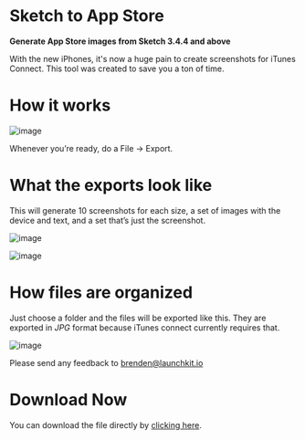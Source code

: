 Sketch to App Store
======================

**Generate App Store images from Sketch 3.4.4 and above**

With the new iPhones, it's now a huge pain to create screenshots for iTunes Connect. This tool was created to save you a ton of time.

# How it works

![image](https://s3.amazonaws.com/f.cl.ly/items/3O3o0C2E47022V3T0p0l/Instructions.jpg)

Whenever you’re ready, do a File → Export.

# What the exports look like
This will generate 10 screenshots for each size, a set of images with the device and text, and a set that’s just the screenshot.

![image](http://f.cl.ly/items/1D0w3A1d0W1j2R0z2W2n/Screen%20Shot%202014-11-05%20at%202.07.15%20PM.png)

![image](http://f.cl.ly/items/0k0F1C2H3P0Y3D2b0323/Screen%20Shot%202014-11-05%20at%202.07.22%20PM.png)

# How files are organized
Just choose a folder and the files will be exported like this. They are exported in *JPG* format because iTunes connect currently requires that.

![image](http://f.cl.ly/items/153E1U0C171g1v0e0123/Screen%20Shot%202014-11-05%20at%202.11.10%20PM.png)

Please send any feedback to brenden@launchkit.io

# Download Now
You can download the file directly by [clicking here](https://github.com/LaunchKit/SketchToAppStore/blob/master/SketchToAppStore.sketch?raw=true).
